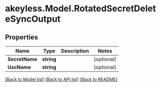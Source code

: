 # akeyless.Model.RotatedSecretDeleteSyncOutput

## Properties

Name | Type | Description | Notes
------------ | ------------- | ------------- | -------------
**SecretName** | **string** |  | [optional] 
**UscName** | **string** |  | [optional] 

[[Back to Model list]](../README.md#documentation-for-models) [[Back to API list]](../README.md#documentation-for-api-endpoints) [[Back to README]](../README.md)

